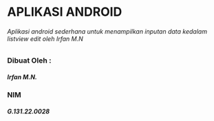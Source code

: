 # APLIKASI ANDROID
###### Aplikasi android sederhana untuk menampilkan inputan data kedalam listview edit oleh Irfan M.N

### Dibuat Oleh :
##### Irfan M.N.
### NIM
##### G.131.22.0028